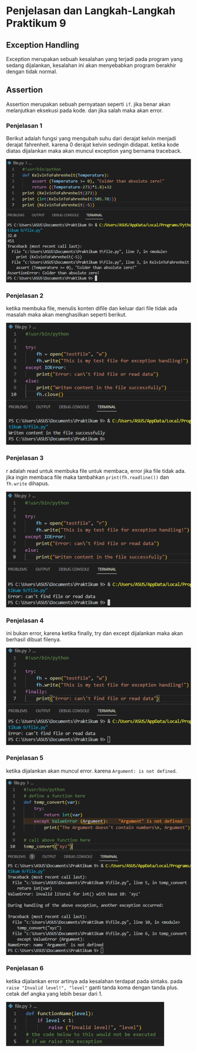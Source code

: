 # Penjelasan dan Langkah-Langkah Praktikum 9 

## Exception Handling 
Exception merupakan sebuah kesalahan yang terjadi pada program yang sedang dijalankan, kesalahan ini akan menyebabkan program berakhir dengan tidak normal.

## Assertion
Assertion merupakan sebuah pernyataan seperti `if`. jika benar akan melanjutkan eksekusi pada kode. dan jika salah maka akan error.

### Penjelasan 1
Berikut adalah fungsi yang mengubah suhu dari derajat kelvin menjadi derajat fahrenheit. karena 0 derajat kelvin sedingin didapat. ketika kode diatas dijalankan maka akan muncul exception yang bernama traceback.

![foto1](foto/foto1.png)

### Penjelasan 2
ketika membuka file, menulis konten difile dan keluar dari file tidak ada masalah maka akan menghasilkan seperti berikut.

![foto2](foto/foto2.png)

### Penjelasan 3
r adalah read untuk membuka file untuk membaca, error jika file tidak ada. jika ingin membaca file maka tambahkan 
`print(fh.readline())` dan `fh.write` dihapus.

![foto3](foto/foto3.png)

### Penjelasan 4
ini bukan error, karena ketika finally, try dan except dijalankan maka akan berhasil dibuat filenya.

![foto4](foto/foto4.png)

### Penjelasan 5
ketika dijalankan akan muncul error. karena `Argument: is not defined`.

![foto5](foto/foto5.png)

### Penjelasan 6
ketika dijalankan error artinya ada kesalahan terdapat pada sintaks. pada `raise "Invalid level!", "level"` ganti tanda koma dengan tanda plus. cetak def angka yang lebih besar dari 1.

![foto6](foto/foto6.png)
